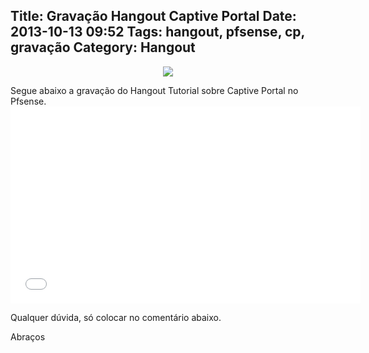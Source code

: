 Title: Gravação Hangout Captive Portal
Date: 2013-10-13 09:52
Tags: hangout, pfsense, cp, gravação
Category: Hangout
---
<p align="center">
    <img src="/blog/images/blog/hangout_pfsense.png"png" />
</p>
Segue abaixo a gravação do Hangout Tutorial sobre Captive Portal no Pfsense.

<iframe width="560" height="315" src="//www.youtube.com/embed/mav4PfjdBdk" frameborder="0" allowfullscreen></iframe>

Qualquer dúvida, só colocar no comentário abaixo.

Abraços
